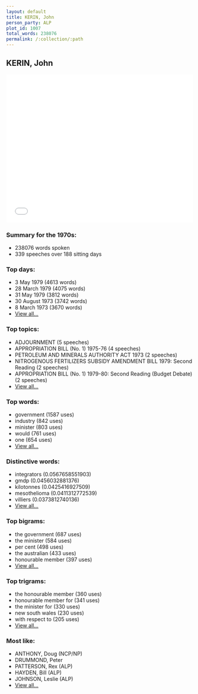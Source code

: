 ```yaml
---
layout: default
title: KERIN, John
person_party: ALP
plot_id: 1007
total_words: 238076
permalink: /:collection/:path
---
```


## KERIN, John

<iframe width="100%" height="400" frameborder="0" scrolling="no" src="//plot.ly/~wragge/1007.embed"></iframe>


### Summary for the 1970s:

* 238076 words spoken
* 339 speeches over 188 sitting days


### Top days:

* 3 May 1979 (4613 words)
* 28 March 1979 (4075 words)
* 31 May 1979 (3812 words)
* 30 August 1973 (3742 words)
* 8 March 1973 (3670 words)
* [View all...](days/)


### Top topics:

* ADJOURNMENT (5 speeches)
* APPROPRIATION BILL (No. 1) 1975-76 (4 speeches)
* PETROLEUM AND MINERALS AUTHORITY ACT 1973 (2 speeches)
* NITROGENOUS FERTILIZERS SUBSIDY AMENDMENT BILL 1979: Second Reading (2 speeches)
* APPROPRIATION BILL (No. 1) 1979-80: Second Reading (Budget Debate) (2 speeches)
* [View all...](topics/)


### Top words:

* government (1587 uses)
* industry (842 uses)
* minister (803 uses)
* would (761 uses)
* one (654 uses)
* [View all...](words/)


### Distinctive words:

* integrators (0.0567658551903)
* gmdp (0.0456032881376)
* kilotonnes (0.0425416927509)
* mesothelioma (0.0411312772539)
* villiers (0.0373812740136)
* [View all...](sig_words/)


### Top bigrams:

* the government (687 uses)
* the minister (584 uses)
* per cent (498 uses)
* the australian (433 uses)
* honourable member (397 uses)
* [View all...](bigrams/)


### Top trigrams:

* the honourable member (360 uses)
* honourable member for (341 uses)
* the minister for (330 uses)
* new south wales (230 uses)
* with respect to (205 uses)
* [View all...](trigrams/)


### Most like:

* ANTHONY, Doug (NCP/NP)
* DRUMMOND, Peter 
* PATTERSON, Rex (ALP)
* HAYDEN, Bill (ALP)
* JOHNSON, Leslie (ALP)
* [View all...](similarities/)
